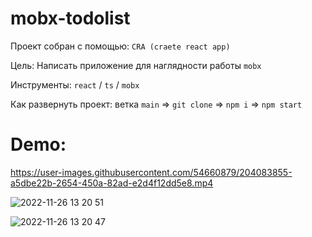 # mobx-todolist

Проект собран с помощью: `CRA (craete react app)`

Цель: Написать приложение для наглядности работы `mobx`

Инструменты: `react` / `ts` / `mobx`

Как развернуть проект:
ветка `main` => `git clone` => `npm i` => `npm start`

# Demo:

https://user-images.githubusercontent.com/54660879/204083855-a5dbe22b-2654-450a-82ad-e2d4f12dd5e8.mp4

![2022-11-26 13 20 51](https://user-images.githubusercontent.com/54660879/204083868-39e76aba-2159-40cb-8212-591a7d5a6faa.jpg)

![2022-11-26 13 20 47](https://user-images.githubusercontent.com/54660879/204083865-464ccfdb-ce14-4de1-8403-4bf98fe8c97c.jpg)


